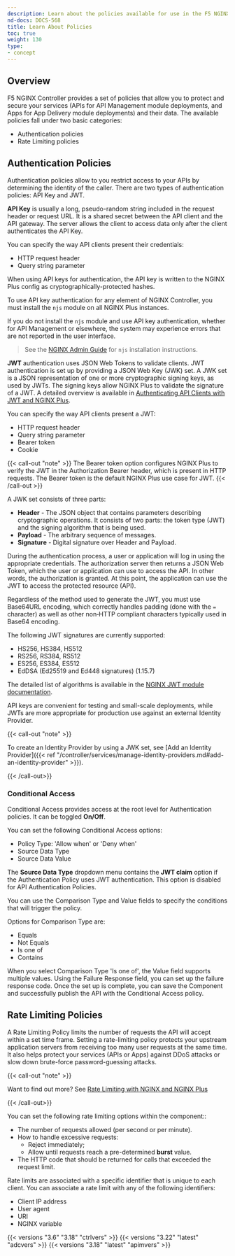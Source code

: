```yaml
---
description: Learn about the policies available for use in the F5 NGINX Controller.
nd-docs: DOCS-568
title: Learn About Policies
toc: true
weight: 130
type:
- concept
---
```


## Overview

F5 NGINX Controller provides a set of policies that allow you to protect and secure your services (APIs for API Management module deployments, and Apps for App Delivery module deployments) and their data. The available policies fall under two basic categories:

- Authentication policies
- Rate Limiting policies

## Authentication Policies

Authentication policies allow to you restrict access to your APIs by determining the identity of the caller. There are two types of authentication policies: API Key and JWT.

**API Key** is usually a long, pseudo-random string included in the request header or request URL. It is a shared secret between the API client and the API gateway. The server allows the client to access data only after the client authenticates the API Key.

You can specify the way API clients present their credentials:

- HTTP request header
- Query string parameter

When using API keys for authentication, the API key is written to the NGINX Plus config as cryptographically-protected hashes.

To use API key authentication for any element of NGINX Controller, you must install the `njs` module on all NGINX Plus instances.

If you do not install the `njs` module and use API key authentication, whether for API Management or elsewhere, the system may experience errors that are not reported in the user interface.

> See the [NGINX Admin Guide](https://docs.nginx.com/nginx/admin-guide/dynamic-modules/nginscript/) for `njs` installation instructions.

**JWT** authentication uses JSON Web Tokens to validate clients. JWT authentication is set up by providing a JSON Web Key (JWK) set. A JWK set is a JSON representation of one or more cryptographic signing keys, as used by JWTs. The signing keys allow NGINX Plus to validate the signature of a JWT. A detailed overview is available in [Authenticating API Clients with JWT and NGINX Plus](https://www.nginx.com/blog/authenticating-api-clients-jwt-nginx-plus).

You can specify the way API clients present a JWT:

- HTTP request header
- Query string parameter
- Bearer token
- Cookie

{{< call-out "note" >}} The Bearer token option configures NGINX Plus to verify the JWT in the Authorization Bearer header, which is present in HTTP requests. The Bearer token is the default NGINX Plus use case for JWT. {{< /call-out >}}

A JWK set consists of three parts:

- **Header** - The JSON object that contains parameters describing cryptographic operations. It consists of two parts: the token type (JWT) and the signing algorithm that is being used.
- **Payload** - The arbitrary sequence of messages.
- **Signature** - Digital signature over Header and Payload.

During the authentication process, a user or application will log in using the appropriate credentials. The authorization server then returns a JSON Web Token, which the user or application can use to access the API. In other words, the authorization is granted. At this point, the application can use the JWT to access the protected resource (API).

Regardless of the method used to generate the JWT, you must use Base64URL encoding, which correctly handles padding (done with the `=` character) as well as other non‑HTTP compliant characters typically used in Base64 encoding.

The following JWT signatures are currently supported:

- HS256, HS384, HS512
- RS256, RS384, RS512
- ES256, ES384, ES512
- EdDSA (Ed25519 and Ed448 signatures) (1.15.7)

The detailed list of algorithms is available in the [NGINX JWT module documentation](http://nginx.org/en/docs/http/ngx_http_auth_jwt_module.html).

API keys are convenient for testing and small-scale deployments, while JWTs are more appropriate for production use against an external Identity Provider.

{{< call-out "note" >}}

To create an Identity Provider by using a JWK set, see [Add an Identity Provider]({{< ref "/controller/services/manage-identity-providers.md#add-an-identity-provider" >}}).

{{< /call-out>}}

### Conditional Access

Conditional Access provides access at the root level for Authentication policies. It can be toggled **On/Off**.

You can set the following Conditional Access options:

- Policy Type: 'Allow when' or 'Deny when'
- Source Data Type
- Source Data Value

The **Source Data Type** dropdown menu contains the **JWT claim** option if the Authentication Policy uses JWT authentication. This option is disabled for API Authentication Policies.

You can use the Comparison Type and Value fields to specify the conditions that will trigger the policy.

Options for Comparison Type are:

- Equals
- Not Equals
- Is one of
- Contains

When you select Comparison Type 'Is one of', the Value field supports multiple values. Using the Failure Response field, you can set up the failure response code. Once the set up is complete, you can save the Component and successfully publish the API with the Conditional Access policy.

## Rate Limiting Policies

A Rate Limiting Policy limits the number of requests the API will accept within a set time frame. Setting a rate-limiting policy protects your upstream application servers from receiving too many user requests at the same time. It also helps protect your services (APIs or Apps) against DDoS attacks or slow down brute-force password-guessing attacks.​

{{< call-out "note" >}}

Want to find out more? See [Rate Limiting with NGINX and NGINX Plus](https://www.nginx.com/blog/rate-limiting-nginx/)

{{< /call-out>}}

You can set the following rate limiting options within the component::

- The number of requests allowed (per second or per minute).
- How to handle excessive requests:
  - Reject immediately;
  - Allow until requests reach a pre-determined **burst** value.
- The HTTP code that should be returned for calls that exceeded the request limit.

Rate limits are associated with a specific identifier that is unique to each client. You can associate a rate limit with any of the following identifiers:

- Client IP address
- User agent
- URI
- NGINX variable

{{< versions "3.6" "3.18" "ctrlvers" >}}
{{< versions "3.22" "latest" "adcvers" >}}
{{< versions "3.18" "latest" "apimvers" >}}
